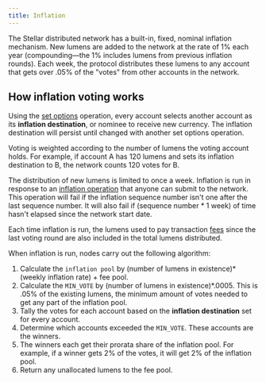 ```yaml
---
title: Inflation
---
```


The Stellar distributed network has a built-in, fixed, nominal inflation mechanism. New lumens are added to the network at the rate of 1% each year (compounding—the 1% includes lumens from previous inflation rounds). Each week, the protocol distributes these lumens to any account that gets over .05% of the "votes" from other accounts in the network. 

## How inflation voting works 
Using the [set options](./list-of-operations.md#set-options) operation, every account selects another account as its **inflation destination**, or nominee to receive new currency. The inflation destination will persist until changed with another set options operation. 

Voting is weighted according to the number of lumens the voting account holds. For example, if account A has 120 lumens and sets its inflation destination to B, the network counts 120 votes for B.

The distribution of new lumens is limited to once a week. Inflation is run in response to an [inflation operation](./list-of-operations.md#inflation) that anyone can submit to the network. This operation will fail if the inflation sequence number isn't one after the last sequence number. It will also fail if (sequence number * 1 week) of time hasn't elapsed since the network start date.  

Each time inflation is run, the lumens used to pay transaction [fees](./fees.md) since the last voting round are also included in the total lumens distributed.

When inflation is run, nodes carry out the following algorithm:

 1. Calculate the `inflation pool` by (number of lumens in existence)*(weekly inflation rate) + fee pool.
 2. Calculate the `MIN_VOTE` by (number of lumens in existence)*.0005. This is .05% of the existing lumens, the minimum amount of votes needed to get any part of the inflation pool.
 2. Tally the votes for each account based on the **inflation destination** set for every account.
 3. Determine which accounts exceeded the `MIN_VOTE`. These accounts are the winners.
 4. The winners each get their prorata share of the inflation pool. For example, if a winner gets 2% of the votes, it will get 2% of the inflation pool.
 5. Return any unallocated lumens to the fee pool. 
